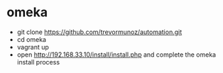 # omeka

* git clone https://github.com/trevormunoz/automation.git
* cd omeka
* vagrant up
* open http://192.168.33.10/install/install.php and complete the omeka install process
